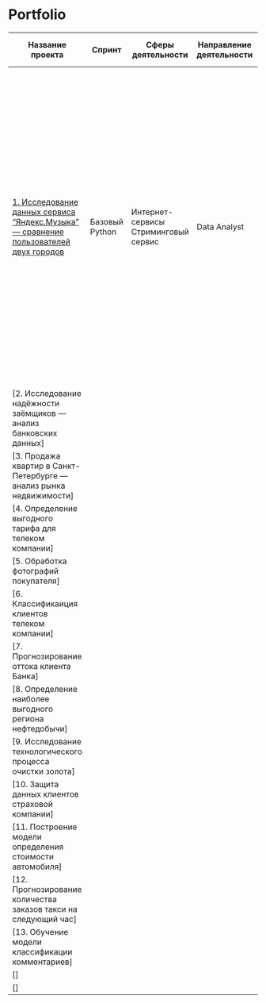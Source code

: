 # Portfolio

| Название проекта | Спринт | Сферы деятельности | Направление деятельности | Навыки и инструменты | Задачи проекта | Описание проекта | Ключивые слова проекта |
|------------------|--------|--------------------|--------------------------|----------------------|----------------|------------------|------------------------|
| [1. Исследование данных сервиса “Яндекс.Музыка” — сравнение пользователей двух городов](https://github.com/IT-DS-Alex/Portfolio/tree/main/Project1) | Базовый Python   |Интернет-сервисы Стриминговый сервис|Data Analyst|Python Pandas|На реальных данных Яндекс.Музыки c помощью библиотеки Pandas и её возможностей проверить данные и сравнить поведение и предпочтения пользователей двух столиц — Москвы и Санкт-Петербурга.|Сравнение Москвы и Петербурга окружено мифами: - Москва — мегаполис, подчинённый жёсткому ритму рабочей недели; - Петербург — город своеобразной культуры, непохожий на Москву.Некоторые мифы отражают действительность. Другие — пустые стереотипы. Бизнес должен отличать первые от вторых, чтобы принимать рациональные решения. На реальных данных Яндекс.Музыки вы проверите данные и сравните поведение пользователей двух столиц. |обработка данных, дубликаты, пропуски, логическая индексация, группировка, сортировка |
|[2. Исследование надёжности заёмщиков — анализ банковских данных]|       |       |
|[3. Продажа квартир в Санкт-Петербурге — анализ рынка недвижимости]    |    |       ||||||
|[4. Определение выгодного тарифа для телеком компании]   |    |       ||||||
|[5. Обработка фотографий покупателя]    |    |       ||||||
|[6. Классификаиция клиентов телеком компании]   |    |       ||||||
|[7. Прогнозирование оттока клиента Банка]   |    |       ||||||
|[8. Определение наиболее выгодного региона нефтедобычи]   |    |       ||||||
|[9. Исследование технологического процесса очистки золота]   |    |       ||||||
|[10. Защита данных клиентов страховой компании]   |    |       ||||||
|[11. Построение модели определения стоимости автомобиля]   |    |       ||||||
|[12. Прогнозирование количества заказов такси на следующий час]   |    |       ||||||
|[13. Обучение модели классификации комментариев]   |    |       ||||||
|  []   |    |       ||||||
|  []   |    |       ||||||
